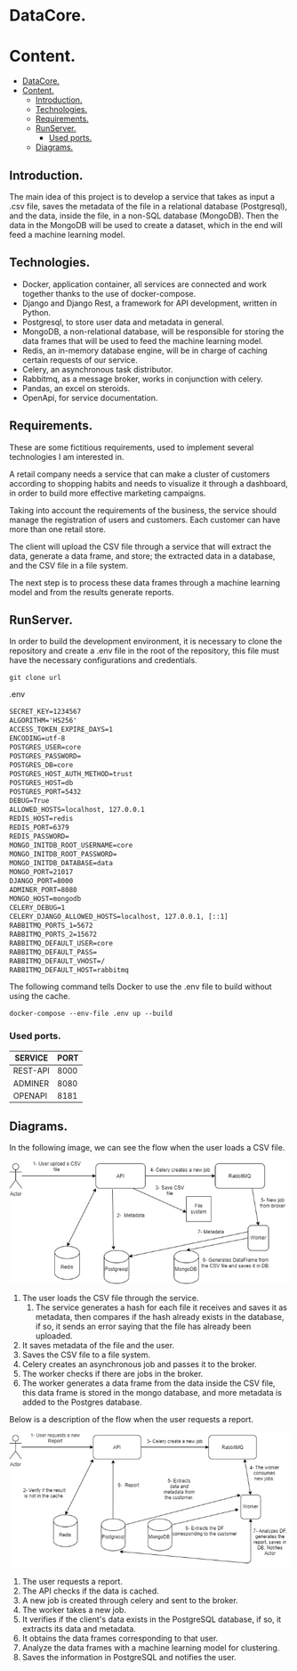 # DataCore.

# Content.

- [DataCore.](#datacore)
- [Content.](#content)
  - [Introduction.](#introduction)
  - [Technologies.](#technologies)
  - [Requirements.](#requirements)
  - [RunServer.](#runserver)
    - [Used ports.](#used-ports)
  - [Diagrams.](#diagrams)

## Introduction.

The main idea of this project is to develop a service that takes as input a .csv file, saves the metadata of the file in a relational database (Postgresql), and the data, inside the file, in a non-SQL database (MongoDB). 
Then the data in the MongoDB will be used to create a
 dataset, which in the end will feed a machine learning model.

## Technologies.

- Docker, application container, all services are connected and work together thanks to the use of docker-compose.
- Django and Django Rest, a framework for API development, written in Python.
- Postgresql, to store user data and metadata in general.
- MongoDB, a non-relational database, will be responsible for storing the data frames that will be used to feed the machine learning model.
- Redis, an in-memory database engine, will be in charge of caching certain requests of our service.
- Celery, an asynchronous task distributor.
- Rabbitmq, as a message broker, works in conjunction with celery.
- Pandas, an excel on steroids.
- OpenApi, for service documentation.

## Requirements.

These are some fictitious requirements, used to implement several technologies I am interested in.

A retail company needs a service that can make a cluster of customers according to shopping habits and needs to visualize it through a dashboard, in order to build more effective marketing campaigns.

Taking into account the requirements of the business, the service should manage the registration of users and customers. Each customer can have more than one retail store. 

The client will upload the CSV file through a service that will extract the data, generate a data frame, and store; the extracted data in a database, and the CSV file in a file system.

The next step is to process these data frames through a machine learning model and from the results generate reports.

## RunServer.

In order to build the development environment, it is necessary to clone the repository and create a .env file in the root of the repository, this file must have the necessary configurations and credentials.


```
git clone url
```
.env
```
SECRET_KEY=1234567
ALGORITHM='HS256'
ACCESS_TOKEN_EXPIRE_DAYS=1
ENCODING=utf-8
POSTGRES_USER=core
POSTGRES_PASSWORD=
POSTGRES_DB=core
POSTGRES_HOST_AUTH_METHOD=trust
POSTGRES_HOST=db
POSTGRES_PORT=5432
DEBUG=True
ALLOWED_HOSTS=localhost, 127.0.0.1
REDIS_HOST=redis
REDIS_PORT=6379
REDIS_PASSWORD=
MONGO_INITDB_ROOT_USERNAME=core
MONGO_INITDB_ROOT_PASSWORD=
MONGO_INITDB_DATABASE=data
MONGO_PORT=21017
DJANGO_PORT=8000
ADMINER_PORT=8080
MONGO_HOST=mongodb
CELERY_DEBUG=1
CELERY_DJANGO_ALLOWED_HOSTS=localhost, 127.0.0.1, [::1]
RABBITMQ_PORTS_1=5672
RABBITMQ_PORTS_2=15672
RABBITMQ_DEFAULT_USER=core
RABBITMQ_DEFAULT_PASS=
RABBITMQ_DEFAULT_VHOST=/
RABBITMQ_DEFAULT_HOST=rabbitmq
```

The following command tells Docker to use the .env file to build without using the cache.

```
docker-compose --env-file .env up --build
```


### Used ports.

| SERVICE | PORT | 
|--|--|
| REST-API | 8000|
| ADMINER | 8080 |
| OPENAPI | 8181 |

## Diagrams.

In the following image, we can see the flow when the user loads a CSV file.

![Usuario carga archivo csv](diagram-images/user-save-csv.png)

 1. The user loads the CSV file through the service.
     1. The service generates a hash for each file it receives and saves it as metadata, then compares if the hash already exists in the database, if so, it sends an error saying that the file has already been uploaded.
  2. It saves metadata of the file and the user.
  3. Saves the CSV file to a file system.
  4. Celery creates an asynchronous job and passes it to the broker.
  5. The worker checks if there are jobs in the broker.
  6. The worker generates a data frame from the data inside the CSV file, this data frame is stored in the mongo database, and more metadata is added to the Postgres database.

Below is a description of the flow when the user requests a report.

![Usuario solicita informe](diagram-images/user-request-new-report.png)

  1. The user requests a report.
  2. The API checks if the data is cached.
  3. A new job is created through celery and sent to the broker.
  4. The worker takes a new job.
  5. It verifies if the client's data exists in the PostgreSQL database, if so, it extracts its data and metadata.
  6. It obtains the data frames corresponding to that user.
  7. Analyze the data frames with a machine learning model for clustering. 
  8. Saves the information in PostgreSQL and notifies the user.